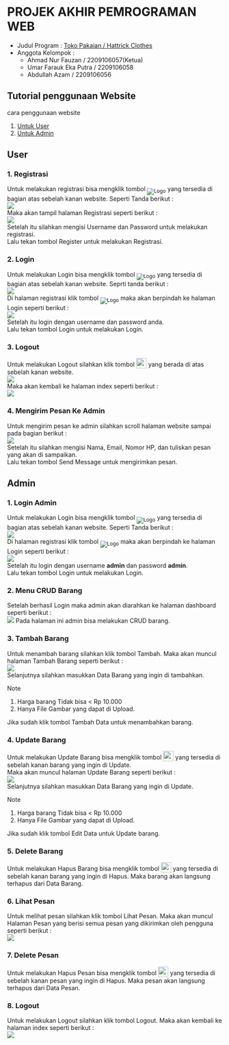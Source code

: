 # PROJEK AKHIR PEMROGRAMAN WEB

- Judul Program : [Toko Pakaian / Hattrick Clothes](http://167.172.85.250/PA%20WEB/)
- Anggota Kelompok :
  - Ahmad Nur Fauzan / 2209106057(Ketua)
  - Umar Farauk Eka Putra / 2209106058
  - Abdullah Azam / 2209106056

## Tutorial penggunaan Website

cara penggunaan website

1. [Untuk User](#user)
2. [Untuk Admin](#admin)

## User

### 1. Registrasi

Untuk melakukan registrasi bisa mengklik tombol <sub>![Logo](https://github.com/ENDUGI1/PA_Pem_Web/blob/main/screenshot/log-in.jpg)</sub> yang tersedia di bagian atas sebelah kanan website. Seperti Tanda berikut : <br>
<img src="screenshot/halaman_index_tanda.jpg"> <br>
Maka akan tampil halaman Registrasi seperti berikut :<br>
<img src="/screenshot/halaman_registrasi.png"><br>
Setelah itu silahkan mengisi Username dan Password untuk melakukan registrasi. <br>
Lalu tekan tombol Register untuk melakukan Registrasi.

### 2. Login

Untuk melakukan Login bisa mengklik tombol <sub>![Logo](https://github.com/ENDUGI1/PA_Pem_Web/blob/main/screenshot/log-in.jpg)</sub> yang tersedia di bagian atas sebelah kanan website. Seprti tanda berikut :<br>
<img src="screenshot/halaman_index_tanda.jpg"> <br>
Di halaman registrasi klik tombol <sub>![Logo](/screenshot/arrow-right-circle.jpg)</sub> maka akan berpindah ke halaman Login seperti berikut :<br>
<img src="screenshot/halaman_login.jpg"> <br>
Setelah itu login dengan username dan password anda.<br>
Lalu tekan tombol Login untuk melakukan Login.

### 3. Logout

Untuk melakukan Logout silahkan klik tombol <sub><img src="screenshot/icon_logout_user.jpg" width="24px" height="24px"></sub> yang berada di atas sebelah kanan website. <br>
<img src="screenshot/halaman_logout.png"> <br>
Maka akan kembali ke halaman index seperti berikut : <br>
<img src="screenshot/halaman_index.jpg"> <br>

### 4. Mengirim Pesan Ke Admin

Untuk mengirim pesan ke admin silahkan scroll halaman website sampai pada bagian berikut :<br>
<img src="screenshot/kirim_pesan.jpg"> <br>
Setelah itu silahkan mengisi Nama, Email, Nomor HP, dan tuliskan pesan yang akan di sampaikan. <br>
Lalu tekan tombol Send Message untuk mengirimkan pesan.

## Admin

### 1. Login Admin

Untuk melakukan Login bisa mengklik tombol <sub>![Logo](https://github.com/ENDUGI1/PA_Pem_Web/blob/main/screenshot/log-in.jpg)</sub> yang tersedia di bagian atas sebelah kanan website. Seperti Tanda berikut : <br>
<img src="screenshot/halaman_index_tanda.jpg"> <br>
Di halaman registrasi klik tombol <sub>![Logo](/screenshot/arrow-right-circle.jpg)</sub> maka akan berpindah ke halaman Login seperti berikut :<br>
<img src="screenshot/halaman_login.jpg"> <br>
Setelah itu login dengan username **admin** dan password **admin**. <br>
Lalu tekan tombol Login untuk melakukan Login.

### 2. Menu CRUD Barang

Setelah berhasil Login maka admin akan diarahkan ke halaman dashboard seperti berikut : <br>
<img src="screenshot/halaman_dashboard_admin.jpg">
Pada halaman ini admin bisa melakukan CRUD barang.

### 3. Tambah Barang

Untuk menambah barang silahkan klik tombol Tambah. Maka akan muncul halaman Tambah Barang seperti berikut : <br>
<img src="screenshot/halaman_tambah_data.jpg"> <br>
Selanjutnya silahkan masukkan Data Barang yang ingin di tambahkan. <br>

> [!NOTE]
>
> 1. Harga barang Tidak bisa < Rp 10.000 <br>
> 2. Hanya File Gambar yang dapat di Upload.

Jika sudah klik tombol Tambah Data untuk menambahkan barang.

### 4. Update Barang

Untuk melakukan Update Barang bisa mengklik tombol <sub><img src="screenshot/edit.jpg" width="24px" height="24px"></sub> yang tersedia di sebelah kanan barang yang ingin di Update. <br>
Maka akan muncul halaman Update Barang seperti berikut : <br>
<img src="screenshot/halaman_ubah_data.jpg"> <br>
Selanjutnya silahkan masukkan Data Barang yang ingin di Update. <br>

> [!NOTE]
>
> 1. Harga barang Tidak bisa < Rp 10.000 <br>
> 2. Hanya File Gambar yang dapat di Upload.

Jika sudah klik tombol Edit Data untuk Update barang.

### 5. Delete Barang

Untuk melakukan Hapus Barang bisa mengklik tombol <sub><img src="screenshot/hapus.jpg" width="24px" height="24px"></sub> yang tersedia di sebelah kanan barang yang ingin di Hapus. Maka barang akan langsung terhapus dari Data Barang.

### 6. Lihat Pesan

Untuk melihat pesan silahkan klik tombol Lihat Pesan. Maka akan muncul Halaman Pesan yang berisi semua pesan yang dikirimkan oleh pengguna seperti berikut :
<br>
<img src="screenshot/halaman_lihat_pesan.jpg"> <br>

### 7. Delete Pesan

Untuk melakukan Hapus Pesan bisa mengklik tombol <sub><img src="screenshot/hapus.jpg" width="24px" height="24px"></sub> yang tersedia di sebelah kanan pesan yang ingin di Hapus. Maka pesan akan langsung terhapus dari Data Pesan.

### 8. Logout

Untuk melakukan Logout silahkan klik tombol Logout. Maka akan kembali ke halaman index seperti berikut : <br>
<img src="screenshot/halaman_index.jpg"><br>
